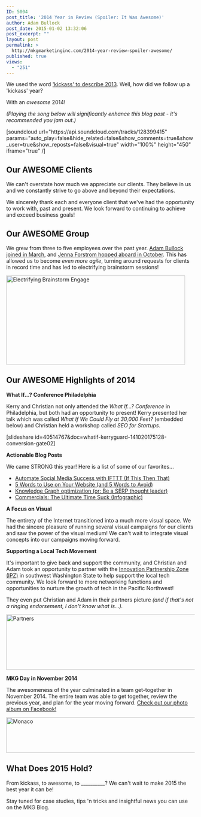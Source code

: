```yaml
---
ID: 5004
post_title: '2014 Year in Review (Spoiler: It Was Awesome)'
author: Adam Bullock
post_date: 2015-01-02 13:32:06
post_excerpt: ""
layout: post
permalink: >
  http://mkgmarketinginc.com/2014-year-review-spoiler-awesome/
published: true
views:
  - "251"
---
```

<p>We used the word <a href="http://mkgmediagroup.com/2013-in-review-for-mkg-media-group" target="_blank">'kickass' to describe 2013</a>. Well, how did we follow up a 'kickass' year?</p>

<p>With an <i>awesome</i> 2014!</p>

<p><em>(Playing the song below will significantly enhance this blog post - it's recommended you jam out.)</em></p>

<p>[soundcloud url="https://api.soundcloud.com/tracks/128399415" params="auto_play=false&hide_related=false&show_comments=true&show_user=true&show_reposts=false&visual=true" width="100%" height="450" iframe="true" /]</p>

<!--more-->

<h2>Our AWESOME Clients</h2>

<p>We can't overstate how much we appreciate our clients. They believe in us and we constantly strive to go above and beyond their expectations.</p>

<p>We sincerely thank each and everyone client that we've had the opportunity to work with, past and present. We look forward to continuing to achieve and exceed business goals!</p>

<h2>Our AWESOME Group</h2>

<p>We grew from three to five employees over the past year. <a href="http://mkgmediagroup.com/rockstar-content-marketing-strategist-acquired" target="_blank">Adam Bullock joined in March</a>, and <a href="http://mkgmediagroup.com/welcome-to-mkg-jenna-forstrom-link-builder-extraordinaire" target="_blank">Jenna Forstrom hopped aboard in October</a>. This has allowed us to become <em>even more agile</em>, turning around requests for clients in record time and has led to electrifying brainstorm sessions!</p>

<p><img src="http://mkgmediagroup.com/wp-content/uploads/2014/12/lightning.gif" alt="Electrifying Brainstorm Engage" width="478" height="238" class="alignnone size-full wp-image-5011" /></a></p>

<h2>Our AWESOME Highlights of 2014</h2>

<p><strong>What If...? Conference Philadelphia</strong></p>

<p>Kerry and Christian not only attended the <em>What If...? Conference</em> in Philadelphia, but both had an opportunity to present! Kerry presented her talk which was called <em>What If We Could Fly at 30,000 Feet?</em> (embedded below) and Christian held a workshop called <em>SEO for Startups</em>.

<p>[slideshare id=40514767&doc=whatif-kerryguard-141020175128-conversion-gate02]</p>

<p><strong>Actionable Blog Posts</strong></p>

<p>We came STRONG this year! Here is a list of some of our favorites...</p>
<ul>
<li><a href="http://mkgmediagroup.com/automate-social-media-success-with-ifttt-if-this-then-that" target="_blank">Automate Social Media Success with IFTTT (If This Then That)</a></li>
<li><a href="http://mkgmediagroup.com/5-words-use-website-5-words-avoid" target="_blank">5 Words to Use on Your Website (and 5 Words to Avoid)</a></li>
<li><a href="http://mkgmediagroup.com/knowledge-graph-optimization-serp-thought-leader" target="_blank">Knowledge Graph optimization (or: Be a SERP thought leader)</a></li>
<li><a href="http://mkgmediagroup.com/commercials-the-ultimate-time-suck-infographic" target="_blank">Commercials: The Ultimate Time Suck (Infographic)</a></li>
</ul>
</p>

<p><strong>A Focus on Visual</strong></p>

<p>The entirety of the Internet transitioned into a much more visual space. We had the sincere pleasure of running several visual campaigns for our clients and saw the power of the visual medium! We can't wait to integrate visual concepts into our campaigns moving forward.</p>

<p><strong>Supporting a Local Tech Movement</strong></p>

<p>It's important to give back and support the community, and Christian and Adam took an opportunity to partner with the <a href="http://www.ipzgetin.com/" target="_blank">Innovation Partnership Zone (IPZ)</a> in southwest Washington State to help support the local tech community. We look forward to more networking functions and opportunities to nurture the growth of tech in the Pacific Northwest!</p>

<p>They even put Christian and Adam in their partners picture <em>(and if that's not a ringing endorsement, I don't know what is...).</em></p>

<p><img src="http://mkgmediagroup.com/wp-content/uploads/2015/01/Partners.png" alt="Partners" width="929" height="148" class="alignnone size-full wp-image-5039" /></p>

<p><strong>MKG Day in November 2014</strong></p>

<p>The awesomeness of the year culminated in a team get-together in November 2014. The entire team was able to get together, review the previous year, and plan for the year moving forward. <a href="https://www.facebook.com/media/set/?set=a.752467351493588.1073741830.200444246695904&type=3" target="_blank">Check out our photo album on Facebook!</a>

<p><a href="https://www.facebook.com/media/set/?set=a.752467351493588.1073741830.200444246695904&type=3" target="_blank"><img src="http://mkgmediagroup.com/wp-content/uploads/2015/01/Monaco.png" alt="Monaco" width="727" height="95" class="alignnone size-full wp-image-5043" /></a></p>

<h2>What Does 2015 Hold?</h2>

<p>From kickass, to awesome, to __________? We can't wait to make 2015 the best year it can be!</p>

<p>Stay tuned for case studies, tips 'n tricks and insightful news you can use on the MKG Blog.</p>